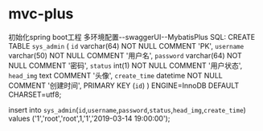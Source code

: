 # mvc-plus
初始化spring boot工程 多环境配置--swaggerUI--MybatisPlus
SQL:
CREATE TABLE `sys_admin` (
  `id` varchar(64) NOT NULL COMMENT 'PK',
  `username` varchar(50) NOT NULL COMMENT '用户名',
  `password` varchar(64) NOT NULL COMMENT '密码',
  `status` int(1) NOT NULL COMMENT '用户状态',
  `head_img` text COMMENT '头像',
  `create_time` datetime NOT NULL COMMENT '创建时间',
  PRIMARY KEY (`id`)
) ENGINE=InnoDB DEFAULT CHARSET=utf8;

insert  into `sys_admin`(`id`,`username`,`password`,`status`,`head_img`,`create_time`) values 
('1','root','root',1,'1','2019-03-14 19:00:00');
